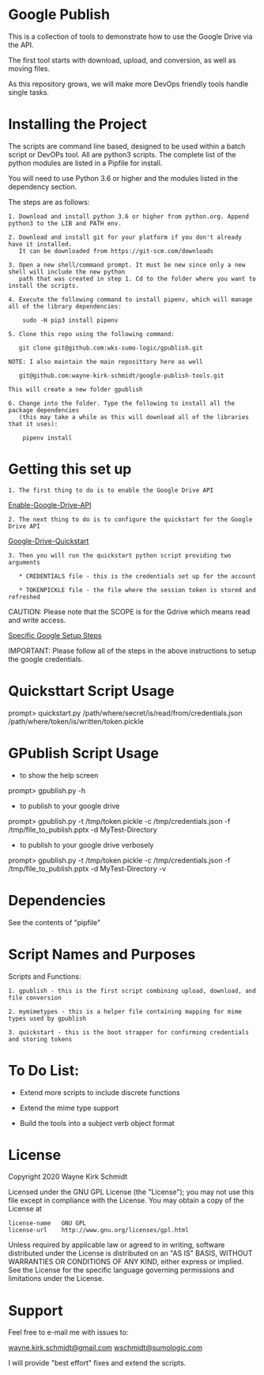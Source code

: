 
Google Publish
==============

This is a collection of tools to demonstrate how to use the Google Drive via the API.

The first tool starts with download, upload, and conversion, as well as moving files.

As this repository grows, we will make more DevOps friendly tools handle single tasks.

Installing the Project
======================

The scripts are command line based, designed to be used within a batch script or DevOPs tool.
All are python3 scripts. The complete list of the python modules are listed in a Pipfile for install.

You will need to use Python 3.6 or higher and the modules listed in the dependency section.  

The steps are as follows: 

    1. Download and install python 3.6 or higher from python.org. Append python3 to the LIB and PATH env.

    2. Download and install git for your platform if you don't already have it installed.
       It can be downloaded from https://git-scm.com/downloads
    
    3. Open a new shell/command prompt. It must be new since only a new shell will include the new python 
       path that was created in step 1. Cd to the folder where you want to install the scripts.
    
    4. Execute the following command to install pipenv, which will manage all of the library dependencies:
    
        sudo -H pip3 install pipenv 
 
    5. Clone this repo using the following command:
    
       git clone git@github.com:wks-sumo-logic/gpublish.git

    NOTE: I also maintain the main reposittory here as well

       git@github.com:wayne-kirk-schmidt/google-publish-tools.git

    This will create a new folder gpublish
    
    6. Change into the folder. Type the following to install all the package dependencies 
       (this may take a while as this will download all of the libraries that it uses):

        pipenv install
        
Getting this set up
===================

    1. The first thing to do is to enable the Google Drive API

[Enable-Google-Drive-API](https://developers.google.com/drive/api/v3/enable-drive-api)


    2. The next thing to do is to configure the quickstart for the Google Drive API

[Google-Drive-Quickstart](https://developers.google.com/drive/api/v3/quickstart/python)

    3. Then you will run the quickstart python script providing two arguments

       * CREDENTIALS file - this is the credentials set up for the account

       * TOKENPICKLE file - the file where the session token is stored and refreshed

CAUTION: Please note that the SCOPE is for the Gdrive which means read and write access.

[Specific Google Setup Steps](https://github.com/wks-sumo-logic/gpublish/blob/master/doc/GSETUP.md)

IMPORTANT: Please follow all of the steps in the above instructions to setup the google credentials.

Quicksttart Script Usage
========================

prompt> quickstart.py /path/where/secret/is/read/from/credentials.json /path/where/token/is/written/token.pickle

GPublish Script Usage
========================

* to show the help screen

prompt> gpublish.py -h

* to publish to your google drive

prompt> gpublish.py -t /tmp/token.pickle -c /tmp/credentials.json -f /tmp/file_to_publish.pptx -d MyTest-Directory

* to publish to your google drive verbosely

prompt> gpublish.py -t /tmp/token.pickle -c /tmp/credentials.json -f /tmp/file_to_publish.pptx -d MyTest-Directory -v

Dependencies
============

See the contents of "pipfile"

Script Names and Purposes
=========================

Scripts and Functions:

    1. gpublish - this is the first script combining upload, download, and file conversion

    2. mymimetypes - this is a helper file containing mapping for mime types used by gpublish

    3. quickstart - this is the boot strapper for confirming credentials and storing tokens

To Do List:
===========

* Extend more scripts to include discrete functions

* Extend the mime type support

* Build the tools into a subject verb object format

License
=======

Copyright 2020 Wayne Kirk Schmidt

Licensed under the GNU GPL License (the "License");
you may not use this file except in compliance with the License.
You may obtain a copy of the License at

    license-name   GNU GPL
    license-url    http://www.gnu.org/licenses/gpl.html

Unless required by applicable law or agreed to in writing, software
distributed under the License is distributed on an "AS IS" BASIS,
WITHOUT WARRANTIES OR CONDITIONS OF ANY KIND, either express or implied.
See the License for the specific language governing permissions and
limitations under the License.

Support
=======

Feel free to e-mail me with issues to: 

wayne.kirk.schmidt@gmail.com
wschmidt@sumologic.com

I will provide "best effort" fixes and extend the scripts.
